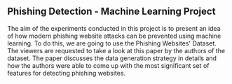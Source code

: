 ## Phishing Detection - Machine Learning Project 

The aim of the experiments conducted in this project is to present an idea of how modern phishing website attacks can be prevented using machine learning. To do this, we are going to use the Phishing Websites' Dataset. The viewers are requested to take a look at this paper by the authors of the dataset. The paper discusses the data generation strategy in details and how the authors were able to come up with the most significant set of features for detecting phishing websites.
